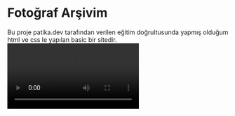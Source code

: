 # Fotoğraf Arşivim

Bu proje patika.dev tarafından verilen eğitim doğrultusunda yapmış olduğum html ve css le yapılan basic bir sitedir.
![fotografarsivim](https://user-images.githubusercontent.com/83344740/147513704-c496fd93-8da8-4ac2-9596-6145e20d8092.mp4)
